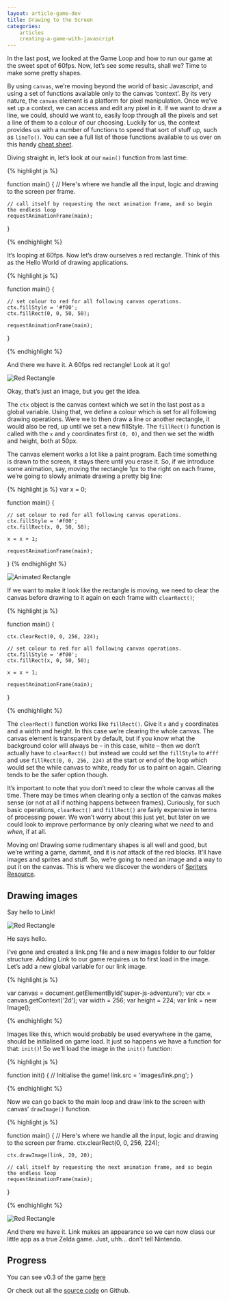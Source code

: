 ```yaml
---
layout: article-game-dev
title: Drawing to the Screen
categories:
    articles
    creating-a-game-with-javascript
---
```


In the last post, we looked at the Game Loop and how to run our game at the sweet spot of 60fps. Now, let’s see some results, shall we? Time to make some pretty shapes.

By using `canvas`, we’re moving beyond the world of basic Javascript, and using a set of functions available only to the canvas ‘context’. By its very nature, the `canvas` element is a platform for pixel manipulation. Once we’ve set up a context, we can access and edit any pixel in it. If we want to draw a line, we could, should we want to, easily loop through all the pixels and set a line of them to a colour of our choosing. Luckily for us, the context provides us with a number of functions to speed that sort of stuff up, such as `lineTo()`. You can see a full list of those functions available to us over on this handy [cheat sheet](http://www.nihilogic.dk/labs/canvas_sheet/HTML5_Canvas_Cheat_Sheet.png).

Diving straight in, let’s look at our `main()` function from last time:

{% highlight js %}

function main() {
    // Here's where we handle all the input, logic and drawing to the screen per frame.

    // call itself by requesting the next animation frame, and so begin the endless loop
    requestAnimationFrame(main);
}

{% endhighlight %}

It’s looping at 60fps. Now let’s draw ourselves a red rectangle. Think of this as the Hello World of drawing applications.

{% highlight js %}

function main() {

    // set colour to red for all following canvas operations.
    ctx.fillStyle = '#f00';
    ctx.fillRect(0, 0, 50, 50);

    requestAnimationFrame(main);
}

{% endhighlight %}

And there we have it. A 60fps red rectangle! Look at it go!

![Red Rectangle](/assets/img/articles/2-red-rectangle.png)

Okay, that’s just an image, but you get the idea.

The `ctx` object is the canvas context which we set in the last post as a global variable. Using that, we define a colour which is set for all following drawing operations. Were we to then draw a line or another rectangle, it would also be red, up until we set a new fillStyle. The `fillRect()` function is called with the `x` and `y` coordinates first `(0, 0)`, and then we set the width and height, both at 50px.

The canvas element works a lot like a paint program. Each time something is drawn to the screen, it stays there until you erase it. So, if we introduce some animation, say, moving the rectangle 1px to the right on each frame, we’re going to slowly animate drawing a pretty big line:

{% highlight js %}
var x = 0;

function main() {

    // set colour to red for all following canvas operations.
    ctx.fillStyle = '#f00';
    ctx.fillRect(x, 0, 50, 50);

    x = x + 1;

    requestAnimationFrame(main);
}
{% endhighlight %}

![Animated Rectangle](/assets/img/articles/2-animated-rectangle.png)

If we want to make it look like the rectangle is moving, we need to clear the canvas before drawing to it again on each frame with `clearRect()`;

{% highlight js %}

function main() {

    ctx.clearRect(0, 0, 256, 224);

    // set colour to red for all following canvas operations.
    ctx.fillStyle = '#f00';
    ctx.fillRect(x, 0, 50, 50);

    x = x + 1;

    requestAnimationFrame(main);
}

{% endhighlight %}


The `clearRect()` function works like `fillRect()`. Give it `x` and `y` coordinates and a width and height. In this case we’re clearing the whole canvas. The canvas element is transparent by default, but if you know what the background color will always be – in this case, white – then we don’t actually have to `clearRect()` but instead we could set the `fillStyle` to `#fff` and use `fillRect(0, 0, 256, 224)` at the start or end of the loop which would set the while canvas to white, ready for us to paint on again. Clearing tends to be the safer option though.

It’s important to note that you don’t need to clear the whole canvas all the time. There may be times when clearing only a section of the canvas makes sense (or not at all if nothing happens between frames). Curiously, for such basic operations, `clearRect()` and `fillRect()` are fairly expensive in terms of processing power. We won’t worry about this just yet, but later on we could look to improve performance by only clearing what we _need_ to and _when_, if at all.

Moving on! Drawing some rudimentary shapes is all well and good, but we’re writing a game, dammit, and it is _not_ attack of the red blocks. It’ll have images and sprites and stuff. So, we’re going to need an image and a way to put it on the canvas. This is where we discover the wonders of [Spriters Resource](http://www.spriters-resource.com/snes/zeldalinkpast).

## Drawing images

Say hello to Link!

![Red Rectangle](/assets/img/articles/2-link.png)

He says hello.

I’ve gone and created a link.png file and a new images folder to our folder structure. Adding Link to our game requires us to first load in the image. Let’s add a new global variable for our link image.

{% highlight js %}

var canvas  = document.getElementById('super-js-adventure');
var ctx     = canvas.getContext('2d');
var width   = 256;
var height  = 224;
var link    = new Image();

{% endhighlight %}

Images like this, which would probably be used everywhere in the game, should be initialised on game load. It just so happens we have a function for that: `init()`! So we’ll load the image in the `init()` function:

{% highlight js %}

function init() {
    // Initialise the game!
    link.src = 'images/link.png';
}

{% endhighlight %}

Now we can go back to the main loop and draw link to the screen with canvas’ `drawImage()` function.

{% highlight js %}

function main() {
    // Here's where we handle all the input, logic and drawing to the screen per frame.
    ctx.clearRect(0, 0, 256, 224);

    ctx.drawImage(link, 20, 20);

    // call itself by requesting the next animation frame, and so begin the endless loop
    requestAnimationFrame(main);
}

{% endhighlight %}

![Red Rectangle](/assets/img/articles/2-link-in-game.png)

And there we have it. Link makes an appearance so we can now class our little app as a true Zelda game. Just, uhh... don’t tell Nintendo.

## Progress

You can see v0.3 of the game [here](/experiments/super-js-adventure/0.3/)

Or check out all the [source code](http://github.com/gablaxian/super-js-adventure) on Github.

